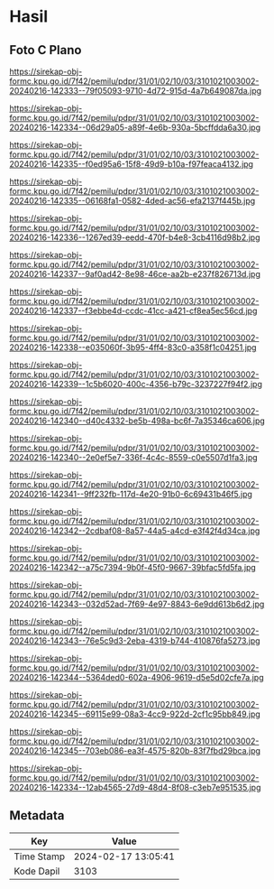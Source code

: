 # Hasil

## Foto C Plano

https://sirekap-obj-formc.kpu.go.id/7f42/pemilu/pdpr/31/01/02/10/03/3101021003002-20240216-142333--79f05093-9710-4d72-915d-4a7b649087da.jpg

https://sirekap-obj-formc.kpu.go.id/7f42/pemilu/pdpr/31/01/02/10/03/3101021003002-20240216-142334--06d29a05-a89f-4e6b-930a-5bcffdda6a30.jpg

https://sirekap-obj-formc.kpu.go.id/7f42/pemilu/pdpr/31/01/02/10/03/3101021003002-20240216-142335--f0ed95a6-15f8-49d9-b10a-f97feaca4132.jpg

https://sirekap-obj-formc.kpu.go.id/7f42/pemilu/pdpr/31/01/02/10/03/3101021003002-20240216-142335--06168fa1-0582-4ded-ac56-efa2137f445b.jpg

https://sirekap-obj-formc.kpu.go.id/7f42/pemilu/pdpr/31/01/02/10/03/3101021003002-20240216-142336--1267ed39-eedd-470f-b4e8-3cb4116d98b2.jpg

https://sirekap-obj-formc.kpu.go.id/7f42/pemilu/pdpr/31/01/02/10/03/3101021003002-20240216-142337--9af0ad42-8e98-46ce-aa2b-e237f826713d.jpg

https://sirekap-obj-formc.kpu.go.id/7f42/pemilu/pdpr/31/01/02/10/03/3101021003002-20240216-142337--f3ebbe4d-ccdc-41cc-a421-cf8ea5ec56cd.jpg

https://sirekap-obj-formc.kpu.go.id/7f42/pemilu/pdpr/31/01/02/10/03/3101021003002-20240216-142338--e035060f-3b95-4ff4-83c0-a358f1c04251.jpg

https://sirekap-obj-formc.kpu.go.id/7f42/pemilu/pdpr/31/01/02/10/03/3101021003002-20240216-142339--1c5b6020-400c-4356-b79c-3237227f94f2.jpg

https://sirekap-obj-formc.kpu.go.id/7f42/pemilu/pdpr/31/01/02/10/03/3101021003002-20240216-142340--d40c4332-be5b-498a-bc6f-7a35346ca606.jpg

https://sirekap-obj-formc.kpu.go.id/7f42/pemilu/pdpr/31/01/02/10/03/3101021003002-20240216-142340--2e0ef5e7-336f-4c4c-8559-c0e5507d1fa3.jpg

https://sirekap-obj-formc.kpu.go.id/7f42/pemilu/pdpr/31/01/02/10/03/3101021003002-20240216-142341--9ff232fb-117d-4e20-91b0-6c69431b46f5.jpg

https://sirekap-obj-formc.kpu.go.id/7f42/pemilu/pdpr/31/01/02/10/03/3101021003002-20240216-142342--2cdbaf08-8a57-44a5-a4cd-e3f42f4d34ca.jpg

https://sirekap-obj-formc.kpu.go.id/7f42/pemilu/pdpr/31/01/02/10/03/3101021003002-20240216-142342--a75c7394-9b0f-45f0-9667-39bfac5fd5fa.jpg

https://sirekap-obj-formc.kpu.go.id/7f42/pemilu/pdpr/31/01/02/10/03/3101021003002-20240216-142343--032d52ad-7f69-4e97-8843-6e9dd613b6d2.jpg

https://sirekap-obj-formc.kpu.go.id/7f42/pemilu/pdpr/31/01/02/10/03/3101021003002-20240216-142343--76e5c9d3-2eba-4319-b744-410876fa5273.jpg

https://sirekap-obj-formc.kpu.go.id/7f42/pemilu/pdpr/31/01/02/10/03/3101021003002-20240216-142344--5364ded0-602a-4906-9619-d5e5d02cfe7a.jpg

https://sirekap-obj-formc.kpu.go.id/7f42/pemilu/pdpr/31/01/02/10/03/3101021003002-20240216-142345--69115e99-08a3-4cc9-922d-2cf1c95bb849.jpg

https://sirekap-obj-formc.kpu.go.id/7f42/pemilu/pdpr/31/01/02/10/03/3101021003002-20240216-142345--703eb086-ea3f-4575-820b-83f7fbd29bca.jpg

https://sirekap-obj-formc.kpu.go.id/7f42/pemilu/pdpr/31/01/02/10/03/3101021003002-20240216-142334--12ab4565-27d9-48d4-8f08-c3eb7e951535.jpg


## Metadata

| Key        | Value               |
| ---------- | ------------------- |
| Time Stamp | 2024-02-17 13:05:41 |
| Kode Dapil | 3103                |



